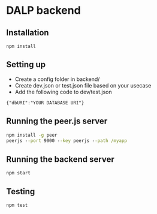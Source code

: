 # DALP backend

## Installation

`npm install`

## Setting up

- Create a config folder in backend/
- Create dev.json or test.json file based on your usecase
- Add the following code to dev/test.json

`{"dbURI":"YOUR DATABASE URI"}`

## Running the peer.js server

```cmd
npm install -g peer
peerjs --port 9000 --key peerjs --path /myapp
```

## Running the backend server

`npm start`

## Testing

`npm test`
